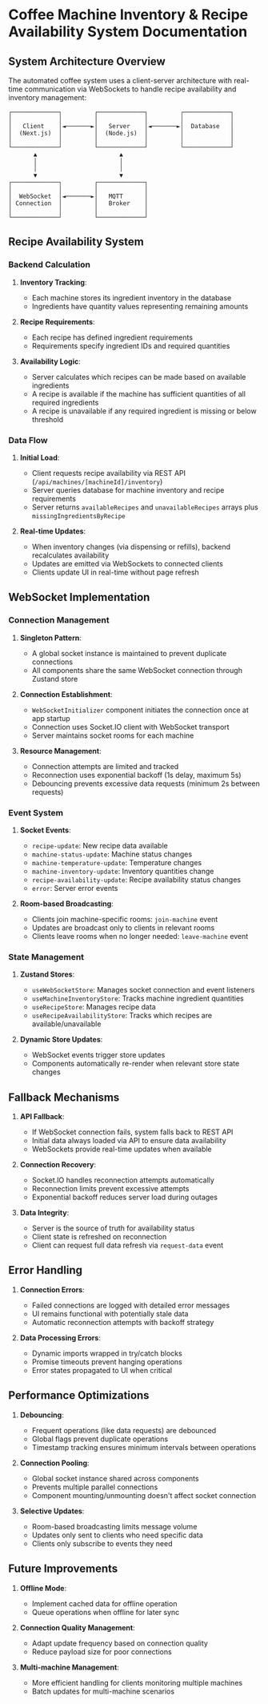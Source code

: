 
# Coffee Machine Inventory & Recipe Availability System Documentation

## System Architecture Overview

The automated coffee system uses a client-server architecture with real-time communication via WebSockets to handle recipe availability and inventory management:

```
┌─────────────┐         ┌─────────────┐         ┌─────────────┐
│             │         │             │         │             │
│   Client    │◄───────►│   Server    │◄───────►│  Database   │
│  (Next.js)  │         │  (Node.js)  │         │             │
│             │         │             │         │             │
└─────────────┘         └─────────────┘         └─────────────┘
       ▲                       ▲
       │                       │
       │                       │
       ▼                       ▼
┌─────────────┐         ┌─────────────┐
│             │         │             │
│  WebSocket  │◄───────►│   MQTT      │
│ Connection  │         │   Broker    │
│             │         │             │
└─────────────┘         └─────────────┘
```

## Recipe Availability System

### Backend Calculation

1. **Inventory Tracking**:
   - Each machine stores its ingredient inventory in the database
   - Ingredients have quantity values representing remaining amounts

2. **Recipe Requirements**:
   - Each recipe has defined ingredient requirements
   - Requirements specify ingredient IDs and required quantities

3. **Availability Logic**:
   - Server calculates which recipes can be made based on available ingredients
   - A recipe is available if the machine has sufficient quantities of all required ingredients
   - A recipe is unavailable if any required ingredient is missing or below threshold

### Data Flow

1. **Initial Load**:
   - Client requests recipe availability via REST API (`/api/machines/[machineId]/inventory`)
   - Server queries database for machine inventory and recipe requirements
   - Server returns `availableRecipes` and `unavailableRecipes` arrays plus `missingIngredientsByRecipe`

2. **Real-time Updates**:
   - When inventory changes (via dispensing or refills), backend recalculates availability
   - Updates are emitted via WebSockets to connected clients
   - Clients update UI in real-time without page refresh

## WebSocket Implementation

### Connection Management

1. **Singleton Pattern**:
   - A global socket instance is maintained to prevent duplicate connections
   - All components share the same WebSocket connection through Zustand store

2. **Connection Establishment**:
   - `WebSocketInitializer` component initiates the connection once at app startup
   - Connection uses Socket.IO client with WebSocket transport
   - Server maintains socket rooms for each machine

3. **Resource Management**:
   - Connection attempts are limited and tracked
   - Reconnection uses exponential backoff (1s delay, maximum 5s)
   - Debouncing prevents excessive data requests (minimum 2s between requests)

### Event System

1. **Socket Events**:
   - `recipe-update`: New recipe data available
   - `machine-status-update`: Machine status changes
   - `machine-temperature-update`: Temperature changes
   - `machine-inventory-update`: Inventory quantities change
   - `recipe-availability-update`: Recipe availability status changes
   - `error`: Server error events

2. **Room-based Broadcasting**:
   - Clients join machine-specific rooms: `join-machine` event
   - Updates are broadcast only to clients in relevant rooms
   - Clients leave rooms when no longer needed: `leave-machine` event

### State Management

1. **Zustand Stores**:
   - `useWebSocketStore`: Manages socket connection and event listeners
   - `useMachineInventoryStore`: Tracks machine ingredient quantities 
   - `useRecipeStore`: Manages recipe data
   - `useRecipeAvailabilityStore`: Tracks which recipes are available/unavailable

2. **Dynamic Store Updates**:
   - WebSocket events trigger store updates
   - Components automatically re-render when relevant store state changes

## Fallback Mechanisms

1. **API Fallback**:
   - If WebSocket connection fails, system falls back to REST API
   - Initial data always loaded via API to ensure data availability
   - WebSockets provide real-time updates when available

2. **Connection Recovery**:
   - Socket.IO handles reconnection attempts automatically
   - Reconnection limits prevent excessive attempts
   - Exponential backoff reduces server load during outages

3. **Data Integrity**:
   - Server is the source of truth for availability status
   - Client state is refreshed on reconnection
   - Client can request full data refresh via `request-data` event

## Error Handling

1. **Connection Errors**:
   - Failed connections are logged with detailed error messages
   - UI remains functional with potentially stale data
   - Automatic reconnection attempts with backoff strategy

2. **Data Processing Errors**:
   - Dynamic imports wrapped in try/catch blocks
   - Promise timeouts prevent hanging operations
   - Error states propagated to UI when critical

## Performance Optimizations

1. **Debouncing**:
   - Frequent operations (like data requests) are debounced
   - Global flags prevent duplicate operations
   - Timestamp tracking ensures minimum intervals between operations

2. **Connection Pooling**:
   - Global socket instance shared across components
   - Prevents multiple parallel connections
   - Component mounting/unmounting doesn't affect socket connection

3. **Selective Updates**:
   - Room-based broadcasting limits message volume
   - Updates only sent to clients who need specific data
   - Clients only subscribe to events they need

## Future Improvements

1. **Offline Mode**:
   - Implement cached data for offline operation
   - Queue operations when offline for later sync

2. **Connection Quality Management**:
   - Adapt update frequency based on connection quality
   - Reduce payload size for poor connections

3. **Multi-machine Management**:
   - More efficient handling for clients monitoring multiple machines
   - Batch updates for multi-machine scenarios
